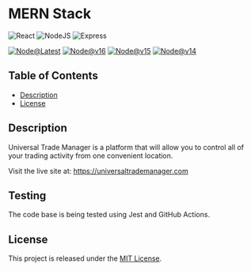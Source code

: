 # MERN Stack
![React](https://img.shields.io/badge/react-%61DAFB.svg?&logo=react&logoColor=white)
![NodeJS](https://img.shields.io/badge/node.js-6DA55F.svg?&logo=node.js&logoColor=white)
![Express](https://img.shields.io/badge/express-000000?&logo=express&logoColor=white)


[![Node@Latest](https://github.com/josephdaw/mern-tdd/actions/workflows/latest.yml/badge.svg)](https://github.com/josephdaw/mern-tdd/actions/workflows/latest.yml)
[![Node@v16](https://github.com/josephdaw/mern-tdd/actions/workflows/node-16.yml/badge.svg)](https://github.com/josephdaw/mern-tdd/actions/workflows/node-16.yml)
[![Node@v15](https://github.com/josephdaw/mern-tdd/actions/workflows/node-15.yml/badge.svg)](https://github.com/josephdaw/mern-tdd/actions/workflows/node-15.yml)
[![Node@v14](https://github.com/josephdaw/mern-tdd/actions/workflows/node-14.yml/badge.svg)](https://github.com/josephdaw/mern-tdd/actions/workflows/node-14.yml)

## Table of Contents
- [Description](#description)
- [License](#license)

## Description
Universal Trade Manager is a platform that will allow you to control all of your trading activity from one convenient location. 

Visit the live site at: https://universaltrademanager.com

## Testing
The code base is being tested using Jest and GitHub Actions.

## License
This project is released under the [MIT License](LICENSE).